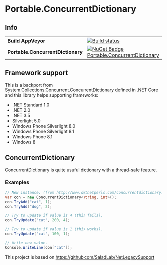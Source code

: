 # Portable.ConcurrentDictionary

## Info
| | |
| --- | --- |
| **Build AppVeyor** | [![Build status](https://ci.appveyor.com/api/projects/status/4ujh5c5qvabw5i5p?svg=true)](https://ci.appveyor.com/project/StefH/portable-concurrentdictionary) |
| **Portable.ConcurrentDictionary** | [![NuGet Badge Portable.ConcurrentDictionary](https://buildstats.info/nuget/Portable.ConcurrentDictionary)](https://www.nuget.org/packages/Portable.ConcurrentDictionary) |

## Framework support

This is a backport from System.Collections.Concurrent.ConcurrentDictionary defined in .NET Core and this library helps supporting frameworks:
 - .NET Standard 1.0
 - .NET 2.0
 - .NET 3.5
 - Silverlight 5.0
 - Windows Phone Silverlight 8.0
 - Windows Phone Silverlight 8.1
 - Windows Phone 8.1
 - Windows 8

## ConcurrentDictionary

ConcurrentDictionary is quite usuful dictionary with a thread-safe feature.

### Examples

```csharp
// New instance. (from http://www.dotnetperls.com/concurrentdictionary)
var con = new ConcurrentDictionary<string, int>();
con.TryAdd("cat", 1);
con.TryAdd("dog", 2);

// Try to update if value is 4 (this fails).
con.TryUpdate("cat", 200, 4);

// Try to update if value is 1 (this works).
con.TryUpdate("cat", 100, 1);

// Write new value.
Console.WriteLine(con["cat"]);
```

This project is based on https://github.com/SaladLab/NetLegacySupport